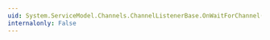 ```yaml
---
uid: System.ServiceModel.Channels.ChannelListenerBase.OnWaitForChannel(System.TimeSpan)
internalonly: False
---
```

